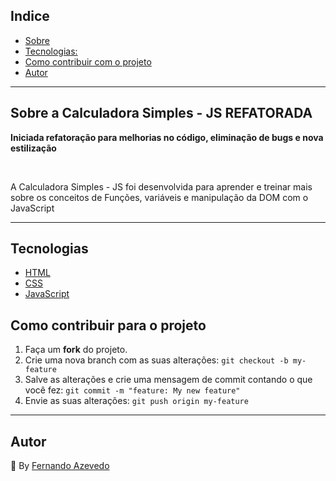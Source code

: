 ## Indice


* [Sobre](#sobre)
* [Tecnologias:](#tecnologias)
* [Como contribuir com o projeto](#comocontribuir)
* [Autor](#autor)

<hr>

## Sobre a Calculadora Simples - JS REFATORADA <a name="sobre"></a>

<p align="left"><strong>Iniciada refatoração para melhorias no código, eliminação de bugs e nova estilização</strong></p>
<br>
<p align="left">A Calculadora Simples - JS foi desenvolvida para aprender e treinar mais sobre os conceitos de Funções, variáveis e manipulação da DOM com o JavaScript</p>


<!-- <img src="/assets/img/calculadora.png"> -->

<hr>

## Tecnologias<a name="tecnologias"></a>
- <a href="https://www.w3schools.com/html/">HTML</a>
- <a href="https://www.w3schools.com/css/default.asp">CSS</a>
- <a href="https://www.w3schools.com/js/default.asp">JavaScript</a>

## Como contribuir para o projeto<a name="comocontribuir"></a>

1. Faça um **fork** do projeto.
2. Crie uma nova branch com as suas alterações: `git checkout -b my-feature`
3. Salve as alterações e crie uma mensagem de commit contando o que você fez: `git commit -m "feature: My new feature"`
4. Envie as suas alterações: `git push origin my-feature`

<hr>

## Autor<a name="autor"></a>

:triangular_flag_on_post: By [Fernando Azevedo](https://github.com/FernandoAz09)
